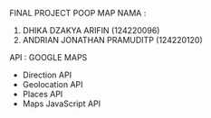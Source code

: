 FINAL PROJECT POOP MAP
NAMA : 
1. DHIKA DZAKYA ARIFIN (124220096)
2. ANDRIAN JONATHAN PRAMUDITP (124220120)

API : GOOGLE MAPS
- Direction API
- Geolocation API
- Places API
- Maps JavaScript API
